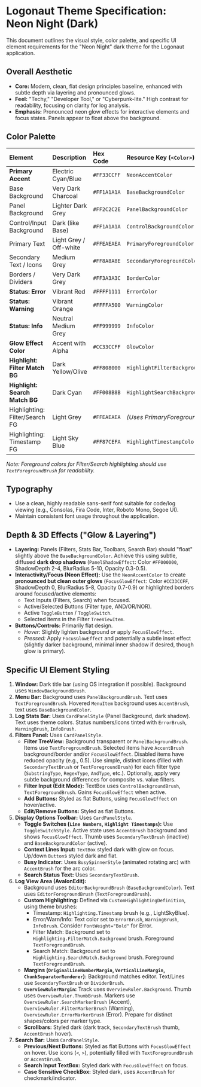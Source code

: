 # Logonaut Theme Specification: Neon Night (Dark)

This document outlines the visual style, color palette, and specific UI element requirements for the "Neon Night" dark theme for the Logonaut application.

## Overall Aesthetic

-   **Core:** Modern, clean, flat design principles baseline, enhanced with subtle depth via layering and pronounced glows.
-   **Feel:** "Techy," "Developer Tool," or "Cyberpunk-lite." High contrast for readability, focusing on clarity for log analysis.
-   **Emphasis:** Pronounced neon glow effects for interactive elements and focus states. Panels appear to float above the background.

## Color Palette

| Element                           | Description           | Hex Code    | Resource Key (`<Color>`)          | Brush Key (`<SolidColorBrush>`)          |
| :-------------------------------- | :-------------------- | :---------- | :------------------------------ | :--------------------------------------- |
| **Primary Accent**                | Electric Cyan/Blue    | `#FF33CCFF` | `NeonAccentColor`               | `AccentBrush`                            |
| Base Background                   | Very Dark Charcoal    | `#FF1A1A1A` | `BaseBackgroundColor`           | `WindowBackgroundBrush`                  |
| Panel Background                  | Lighter Dark Grey     | `#FF2C2C2E` | `PanelBackgroundColor`          | `PanelBackgroundBrush`                   |
| Control/Input Background          | Dark (like Base)      | `#FF1A1A1A` | `ControlBackgroundColor`        | `ControlBackgroundBrush`                 |
| Primary Text                      | Light Grey / Off-white| `#FFEAEAEA` | `PrimaryForegroundColor`        | `TextForegroundBrush`                    |
| Secondary Text / Icons            | Medium Grey           | `#FF8A8A8E` | `SecondaryForegroundColor`      | `SecondaryTextBrush`                     |
| Borders / Dividers                | Very Dark Grey        | `#FF3A3A3C` | `BorderColor`                   | `BorderBrush`, `DividerBrush`            |
| **Status: Error**                 | Vibrant Red           | `#FFFF1111` | `ErrorColor`                    | `ErrorBrush`                             |
| **Status: Warning**               | Vibrant Orange        | `#FFFFA500` | `WarningColor`                  | `WarningBrush`                           |
| **Status: Info**                  | Neutral Medium Grey   | `#FF999999` | `InfoColor`                     | `InfoBrush`                              |
| **Glow Effect Color**             | Accent with Alpha     | `#CC33CCFF` | `GlowColor`                     | *(Used directly in DropShadowEffect)*    |
| **Highlight: Filter Match BG**    | Dark Yellow/Olive     | `#FF808000` | `HighlightFilterBackgroundColor`| `HighlightFilterBackgroundBrush`         |
| **Highlight: Search Match BG**    | Dark Cyan             | `#FF008B8B` | `HighlightSearchBackgroundColor`| `HighlightSearchBackgroundBrush`         |
| Highlighting: Filter/Search FG    | Light Grey            | `#FFEAEAEA` | *(Uses PrimaryForegroundColor)* | *(Uses TextForegroundBrush)*             |
| Highlighting: Timestamp FG        | Light Sky Blue        | `#FF87CEFA` | `HighlightTimestampColor`       | *(Used directly or via named color)*     |

*Note: Foreground colors for Filter/Search highlighting should use `TextForegroundBrush` for readability.*

## Typography

-   Use a clean, highly readable sans-serif font suitable for code/log viewing (e.g., Consolas, Fira Code, Inter, Roboto Mono, Segoe UI).
-   Maintain consistent font usage throughout the application.

## Depth & 3D Effects ("Glow & Layering")

-   **Layering:** Panels (Filters, Stats Bar, Toolbars, Search Bar) should "float" slightly above the `BaseBackgroundColor`. Achieve this using subtle, diffused **dark drop shadows** (`PanelShadowEffect`: Color `#FF000000`, ShadowDepth 2-4, BlurRadius 5-10, Opacity 0.3-0.5).
-   **Interactivity/Focus (Neon Effect):** Use the `NeonAccentColor` to create **pronounced but clean outer glows** (`FocusGlowEffect`: Color `#CC33CCFF`, ShadowDepth 0, BlurRadius 5-8, Opacity 0.7-0.9) or highlighted borders around focused/active elements:
    -   Text Inputs (Filters, Search) when focused.
    *   Active/Selected Buttons (Filter type, AND/OR/NOR).
    -   Active `ToggleButton` / `ToggleSwitch`.
    -   Selected items in the Filter `TreeViewItem`.
-   **Buttons/Controls:** Primarily flat design.
    -   *Hover:* Slightly lighten background *or* apply `FocusGlowEffect`.
    -   *Pressed:* Apply `FocusGlowEffect` and potentially a subtle inset effect (slightly darker background, minimal inner shadow if desired, though glow is primary).

## Specific UI Element Styling

1.  **Window:** Dark title bar (using OS integration if possible). Background uses `WindowBackgroundBrush`.
2.  **Menu Bar:** Background uses `PanelBackgroundBrush`. Text uses `TextForegroundBrush`. Hovered `MenuItem` background uses `AccentBrush`, text uses `BaseBackgroundColor`.
3.  **Log Stats Bar:** Uses `CardPanelStyle` (Panel Background, dark shadow). Text uses theme colors. Status numbers/icons tinted with `ErrorBrush`, `WarningBrush`, `InfoBrush`.
4.  **Filters Panel:** Uses `CardPanelStyle`.
    *   **Filter TreeView:** Background transparent or `PanelBackgroundBrush`. Items use `TextForegroundBrush`. Selected items have `AccentBrush` background/border and/or `FocusGlowEffect`. Disabled items have reduced opacity (e.g., 0.5). Use simple, distinct icons (filled with `SecondaryTextBrush` or `TextForegroundBrush`) for each filter type (`SubstringType`, `RegexType`, `AndType`, etc.). Optionally, apply very subtle background differences for composite vs. value filters.
    *   **Filter Input (Edit Mode):** TextBox uses `ControlBackgroundBrush`, `TextForegroundBrush`. Gains `FocusGlowEffect` when active.
    *   **Add Buttons:** Styled as flat Buttons, using `FocusGlowEffect` on hover/active.
    *   **Edit/Remove Buttons:** Styled as flat Buttons.
5.  **Display Options Toolbar:** Uses `CardPanelStyle`.
    *   **Toggle Switches (`Line Numbers`, `Highlight Timestamps`):** Use `ToggleSwitchStyle`. Active state uses `AccentBrush` background and shows `FocusGlowEffect`. Thumb uses `SecondaryTextBrush` (inactive) and `BaseBackgroundColor` (active).
    *   **Context Lines Input:** `TextBox` styled dark with glow on focus. Up/down `Button`s styled dark and flat.
    *   **Busy Indicator:** Uses `BusySpinnerStyle` (animated rotating arc) with `AccentBrush` for the arc color.
    *   **Search Status Text:** Uses `SecondaryTextBrush`.
6.  **Log View Area (AvalonEdit):**
    *   Background uses `EditorBackgroundBrush` (`BaseBackgroundColor`). Text uses `EditorForegroundBrush` (`TextForegroundBrush`).
    *   **Custom Highlighting:** Defined via `CustomHighlightingDefinition`, using theme brushes:
        *   Timestamp: `Highlighting.Timestamp` brush (e.g., LightSkyBlue).
        *   Error/Warn/Info: Text color set to `ErrorBrush`, `WarningBrush`, `InfoBrush`. Consider `FontWeight="Bold"` for Error.
        *   Filter Match: Background set to `Highlighting.FilterMatch.Background` brush. Foreground `TextForegroundBrush`.
        *   Search Match: Background set to `Highlighting.SearchMatch.Background` brush. Foreground `TextForegroundBrush`.
    *   **Margins (`OriginalLineNumberMargin`, `VerticalLineMargin`, `ChunkSeparatorRenderer`):** Background matches editor. Text/Lines use `SecondaryTextBrush` or `DividerBrush`.
    *   **`OverviewRulerMargin`:** Track uses `OverviewRuler.Background`. Thumb uses `OverviewRuler.ThumbBrush`. Markers use `OverviewRuler.SearchMarkerBrush` (Accent), `OverviewRuler.FilterMarkerBrush` (Warning), `OverviewRuler.ErrorMarkerBrush` (Error). Prepare for distinct shapes/colors per marker type.
    *   **Scrollbars:** Styled dark (dark track, `SecondaryTextBrush` thumb, `AccentBrush` hover).
7.  **Search Bar:** Uses `CardPanelStyle`.
    *   **Previous/Next Buttons:** Styled as flat Buttons with `FocusGlowEffect` on hover. Use icons (`<`, `>`), potentially filled with `TextForegroundBrush` or `AccentBrush`.
    *   **Search Input TextBox:** Styled dark with `FocusGlowEffect` on focus.
    *   **Case Sensitive CheckBox:** Styled dark, uses `AccentBrush` for checkmark/indicator.